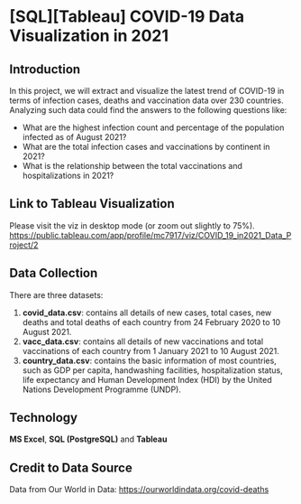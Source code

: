 # [SQL][Tableau] COVID-19 Data Visualization in 2021

## Introduction
In this project, we will extract and visualize the latest trend of COVID-19 in terms of infection cases, deaths and vaccination data over 230 countries. Analyzing such data could find the answers to the following questions like:
- What are the highest infection count and percentage of the population infected as of August 2021?
- What are the total infection cases and vaccinations by continent in 2021?
- What is the relationship between the total vaccinations and hospitalizations in 2021?

## Link to Tableau Visualization 
Please visit the viz in desktop mode (or zoom out slightly to 75%).
https://public.tableau.com/app/profile/mc7917/viz/COVID_19_in2021_Data_Project/2

## Data Collection
There are three datasets:
1. **covid_data.csv**: contains all details of new cases, total cases, new deaths and total deaths of each country from 24 February 2020 to 10 August 2021.
2. **vacc_data.csv**: contains all details of new vaccinations and total vaccinations of each country from 1 January 2021 to 10 August 2021.
3. **country_data.csv**: contains the basic information of most countries, such as GDP per capita, handwashing facilities, hospitalization status, life expectancy and Human Development Index (HDI) by the United Nations Development Programme (UNDP).

## Technology
**MS Excel**, **SQL (PostgreSQL)** and **Tableau**

## Credit to Data Source
Data from Our World in Data: https://ourworldindata.org/covid-deaths
